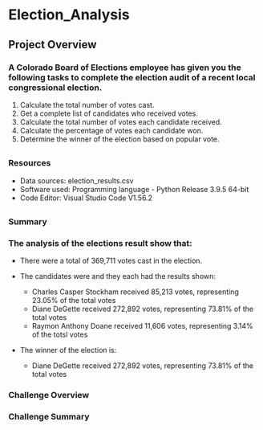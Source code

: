 # Election_Analysis

## Project Overview

### A Colorado Board of Elections employee has given you the following tasks to complete the election audit of a recent local congressional election.

1. Calculate the total number of votes cast.
2. Get a complete list of candidates who received votes.
3. Calculate the total number of votes each candidate received.
4. Calculate the percentage of votes each candidate won.
5. Determine the winner of the election based on popular vote.

##
### Resources
- Data sources: election_results.csv
- Software used: Programming language - Python Release 3.9.5 64-bit
- Code Editor: Visual Studio Code V1.56.2


##
### Summary
### The analysis of the elections result show that:

- There were a total of 369,711 votes cast in the election.

- The candidates were and they each had the results shown:
     - Charles Casper Stockham received 85,213 votes, representing 23.05% of the total votes
     - Diane DeGette received 272,892 votes, representing 73.81% of the total votes
     - Raymon Anthony Doane received 11,606 votes, representing 3.14% of the totsl votes

- The winner of the election is:
     - Diane DeGette received 272,892 votes, representing 73.81% of the total votes



### Challenge Overview



### Challenge Summary
